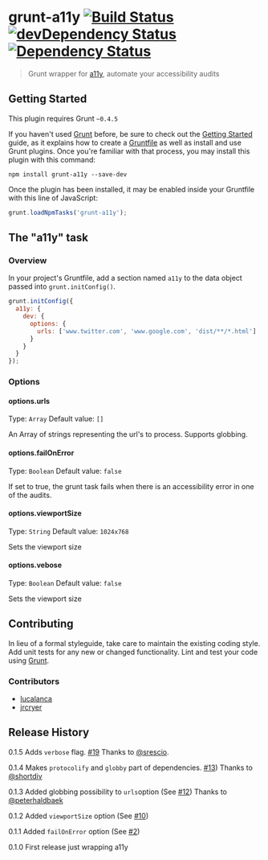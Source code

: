 # grunt-a11y  [![Build Status](https://travis-ci.org/lucalanca/grunt-a11y.svg?branch=master)](https://travis-ci.org/lucalanca/grunt-a11y) [![devDependency Status](https://david-dm.org/lucalanca/grunt-a11y/dev-status.svg)](https://david-dm.org/lucalanca/grunt-a11y#info=devDependencies)  [![Dependency Status](https://david-dm.org/lucalanca/grunt-a11y.svg)](https://david-dm.org/lucalanca/grunt-a11y)

> Grunt wrapper for [a11y](https://github.com/addyosmani/a11y), automate your accessibility audits

## Getting Started
This plugin requires Grunt `~0.4.5`

If you haven't used [Grunt](http://gruntjs.com/) before, be sure to check out the [Getting Started](http://gruntjs.com/getting-started) guide, as it explains how to create a [Gruntfile](http://gruntjs.com/sample-gruntfile) as well as install and use Grunt plugins. Once you're familiar with that process, you may install this plugin with this command:

```shell
npm install grunt-a11y --save-dev
```

Once the plugin has been installed, it may be enabled inside your Gruntfile with this line of JavaScript:

```js
grunt.loadNpmTasks('grunt-a11y');
```

## The "a11y" task

### Overview
In your project's Gruntfile, add a section named `a11y` to the data object passed into `grunt.initConfig()`.

```js
grunt.initConfig({
  a11y: {
    dev: {
      options: {
        urls: ['www.twitter.com', 'www.google.com', 'dist/**/*.html']
      }
    }
  }
});
```

### Options

#### options.urls
Type: `Array`
Default value: `[]`

An Array of strings representing the url's to process. Supports globbing.

#### options.failOnError
Type: `Boolean`
Default value: `false`

If set to true, the grunt task fails when there is an accessibility error in one of the audits.

#### options.viewportSize
Type: `String`
Default value: `1024x768`

Sets the viewport size

#### options.vebose
Type: `Boolean`
Default value: `false`

Sets the viewport size


## Contributing
In lieu of a formal styleguide, take care to maintain the existing coding style. Add unit tests for any new or changed functionality. Lint and test your code using [Grunt](http://gruntjs.com/).


### Contributors
- [lucalanca](https://github.com/lucalanca)
- [jrcryer](https://github.com/jrcryer)

## Release History

0.1.5 Adds `verbose` flag. [#19](https://github.com/lucalanca/grunt-a11y/pull/19) Thanks to [@srescio](https://github.com/srescio).

0.1.4 Makes `protocolify` and `globby` part of dependencies. [#13](https://github.com/lucalanca/grunt-a11y/pull/13)) Thanks to [@shortdiv](https://github.com/shortdiv)

0.1.3 Added globbing possibility to `urls`option (See [#12](https://github.com/lucalanca/grunt-a11y/issues/12)) Thanks to [@peterhaldbaek](https://github.com/peterhaldbaek)

0.1.2 Added `viewportSize` option (See [#10](https://github.com/lucalanca/grunt-a11y/issues/10))

0.1.1 Added `failOnError` option (See [#2](https://github.com/lucalanca/grunt-a11y/issues/2))

0.1.0 First release just wrapping a11y
